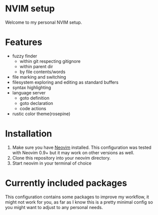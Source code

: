 # NVIM setup
Welcome to my personal NVIM setup.

# Features
- fuzzy finder
    - within git respecting gitignore
    - within parent dir
    - by file contents/words
- file marking and switching
- filesystem exploring and editing as standard buffers
- syntax highlighting
- language server
    - goto definition
    - goto declaration
    - code actions
- rustic color theme(rosepine)

# Installation
1. Make sure you have [Neovim](https://neovim.io/) installed. This configuration was tested with Neovim 0.9+ but it may work on other versions as well.
2. Clone this repository into your neovim directory.
3. Start neovim in your terminal of choice

# Currently included packages
This configuration contains some packages to improve my workflow, it might not work for you, as far as I know this is a 
pretty minimal config so you might want to adjust to any personal needs.
